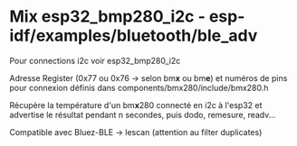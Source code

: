 # Mix esp32_bmp280_i2c - esp-idf/examples/bluetooth/ble_adv
	
Pour connections i2c voir esp32_bmp280_i2c

Adresse Register (0x77 ou 0x76 -> selon bm**x** ou bm**e**) et numéros de pins pour connexion définis dans 
	components/bmx280/include/bmx280.h

Récupère la température d'un bm**x**280 connecté en i2c à l'esp32 et
advertise le résultat pendant n secondes, puis dodo, remesure, readv...

Compatible avec Bluez-BLE -> lescan (attention au filter duplicates)


